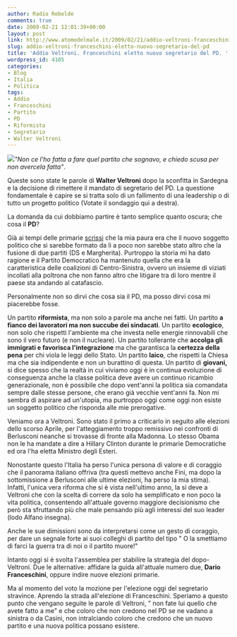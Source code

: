 ```yaml
---
author: Radio Rebelde
comments: true
date: 2009-02-21 12:01:39+00:00
layout: post
link: http://www.atomodelmale.it/2009/02/21/addio-veltroni-franceschini-eletto-nuovo-segretario-del-pd/
slug: addio-veltroni-franceschini-eletto-nuovo-segretario-del-pd
title: 'Addio Veltroni. Franceschini eletto nuovo segretario del PD. '
wordpress_id: 4105
categories:
- Blog
- Italia
- Politica
tags:
- Addio
- Franceschini
- Partito
- PD
- Riformista
- Segretario
- Walter Veltroni
---
```


![](http://www.atomodelmale.it/wp-content/uploads/2009/02/veltroni_addio-200x300.jpg)_"Non ce l'ho fatta a fare quel partito che sognavo, e chiedo scusa per non avercela fatta"_.

Queste sono state le parole di **Walter Veltroni** dopo la sconfitta in Sardegna e la decisione di rimettere il mandato di segretario del PD. La questione fondamentale è capire se si tratta solo di un fallimento di una leadership o di tutto un progetto politico (Votate il sondaggio qui a destra).

La domanda da cui dobbiamo partire è tanto semplice quanto oscura; che cosa il **PD**?

Già ai tempi delle primarie [scrissi](http://www.atomodelmale.it/2007/09/24/248/) che la mia paura era che il nuovo soggetto politico che si sarebbe formato da lì a poco non sarebbe stato altro che la fusione di due partiti (DS e Margherita). Purtroppo la storia mi ha dato ragione e il Partito Democratico ha mantenuto quella che era la caratteristica delle coalizioni di Centro-Sinistra, ovvero un insieme di viziati incollati alla poltrona che non fanno altro che litigare tra di loro mentre il paese sta andando al catafascio.

<!-- more -->


Personalmente non so dirvi che cosa sia il PD, ma posso dirvi cosa mi piacerebbe fosse.

Un partito **riformista**, ma non solo a parole ma anche nei fatti. Un partito **a fianco dei lavoratori ma non succube dei sindacati**. Un partito **ecologico**, non solo che rispetti l'ambiente ma che investa nelle energie rinnovabili che sono il vero futuro (e non il nucleare). Un partito tollerante che **accolga gli immigrati e favorisca l'integrazione** ma che garantisca la **certezza della pena** per chi viola le leggi dello Stato. Un partito **laico**, che rispetti la Chiesa ma che sia indipendente e non un burattino di questa. Un partito di **giovani,** si dice spesso che la realtà in cui viviamo oggi è in continua evoluzione di conseguenza anche la classe politica deve avere un continuo ricambio generazionale, non è possibile che dopo vent'anni la politica sia comandata sempre dalle stesse persone, che erano già vecchie vent'anni fa. Non mi sembra di aspirare ad un'utopia, ma purtroppo oggi come oggi non esiste un soggetto politico che risponda alle mie prerogative.

Veniamo ora a Veltroni. Sono stato il primo a criticarlo in seguito alle elezioni dello scorso Aprile, per l'atteggiamento troppo remissivo nei confronti di Berlusconi neanche si trovasse di fronte alla Madonna. Lo stesso Obama non le ha mandate a dire a Hillary Clinton durante le primarie Democratiche ed ora l'ha eletta Ministro degli Esteri.

Nonostante questo l'Italia ha perso l'unica persona di valore e di coraggio che il panorama italiano offriva (tra questi mettevo anche Fini, ma dopo la sottomissione a Berlusconi alle ultime elezioni, ha perso la mia stima). Infatti, l'unica vera riforma che si è vista nell'ultimo anno, la si deve a Veltroni che con la scelta di correre da solo ha semplificato e non poco la vita politica, consentendo all'attuale governo maggiore decisionismo che però sta sfruttando più che male pensando più agli interessi del suo leader (lodo Alfano insegna).

Anche le sue dimissioni sono da interpretarsi come un gesto di coraggio, per dare un segnale forte ai suoi colleghi di partito del tipo  " O la smettiamo di farci la guerra tra di noi o il partito muore!"

Intanto oggi si è svolta l'assemblea per stabilire la strategia del dopo-Veltroni. Due le alternative: affidare la guida all'attuale numero due, **Dario Franceschini**, oppure indire nuove elezioni primarie.

Ma al momento del voto la mozione per l'elezione oggi del segretario stravince. Aprendo la strada all'elezione di Franceschini. Speriamo a questo punto che vengano seguite le parole di Veltroni, " non fate lui quello che avete fatto a me" e che coloro che non credono nel PD se ne vadano a sinistra o da Casini, non intralciando coloro che credono che un nuovo partito e una nuova politica possano esistere.
